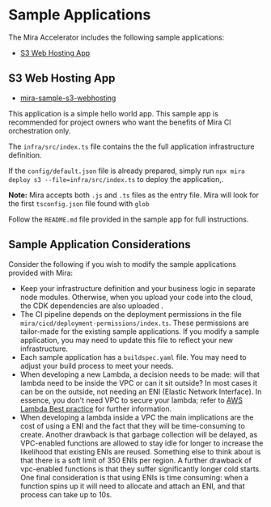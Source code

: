 # Sample Applications

The Mira Accelerator includes the following sample applications:
- [S3 Web Hosting App](#s3-web-hosting-app)
<!-- - [Cognito 3-Tier Web App](#cognito-3-tier-web-app)-->
<!-- - [Auth0 3-Tier Web App](#auth0-3-tier-web-app)-->
<!-- - [Personalize App](#personalize-app)-->


## S3 Web Hosting App

- [mira-sample-s3-webhosting](https://github.com/nearform/mira-sample-s3-webhosting/generate)

This application is a simple hello world app. This sample app is recommended for project owners who want the benefits of Mira CI orchestration only.

The `infra/src/index.ts` file contains the the full application infrastructure definition.

If the `config/default.json` file is already prepared, simply run `npx mira deploy s3 --file=infra/src/index.ts`
to deploy the application,.

__Note:__ Mira accepts both `.js` and `.ts` files as the entry file. Mira will look for the first `tsconfig.json` file found with `glob` 

Follow the `README.md` file provided in the sample app for full instructions.

## Sample Application Considerations

Consider the following if you wish to modify the sample applications provided with Mira:
* Keep your infrastructure definition and your business logic in separate node modules. Otherwise, when you upload your code into the cloud, the CDK dependencies are also uploaded .
* The CI pipeline depends on the deployment permissions in the file `mira/cicd/deployment-permissions/index.ts`. These permissions are tailor-made for the existing sample applications.
If you modify a sample application, you may need to update this file to reflect your new infrastructure.
* Each sample application has a `buildspec.yaml` file. You may need to adjust your build process to meet your needs.
* When developing a new Lambda, a decision needs to be made: will that lambda need to be inside the VPC or can it sit outside? In most cases it can be on the outside, not needing an ENI (Elastic Network Interface). In essence, you don't need VPC to secure your lambda; refer to [AWS Lambda Best practice] for further information.
* When developing a lambda inside a VPC the main implications are the cost of using a ENI and the fact that they will be time-consuming to create. Another drawback is that garbage collection will be delayed, as VPC-enabled functions are allowed to stay idle for longer to increase the likelihood that existing ENIs are reused. Something else to think about is that there is a soft limit of 350 ENIs per region. A further drawback of vpc-enabled functions is that they suffer significantly longer cold starts. One final consideration is that using ENIs is time consuming: when a function spins up it will need to allocate and attach an ENI, and that process can take up to 10s.


<!-- Images -->
[3-tier-cognito]: ../img/3-Tier-Cognito.png#hla
[3-tier-auth0]: ../img/3-Tier-Auth0.png#hla
<!-- Links -->
[AWS Lambda Best practice]: https://docs.aws.amazon.com/lambda/latest/dg/best-practices.html
[AWS SAM CLI]: https://github.com/awslabs/aws-sam-cli
[Lambda service]: https://eu-west-1.console.aws.amazon.com/lambda/home?region=eu-west-1#/functions
[local environment variable file]: https://docs.aws.amazon.com/serverless-application-model/latest/developerguide/serverless-sam-cli-using-invoke.html
[Auth0]: https://auth0.com/learn/social-login/
[Quick Start Guide]: quick-start/
[Local Development Limitations]: developer-environment/?id=local-development-limitations
